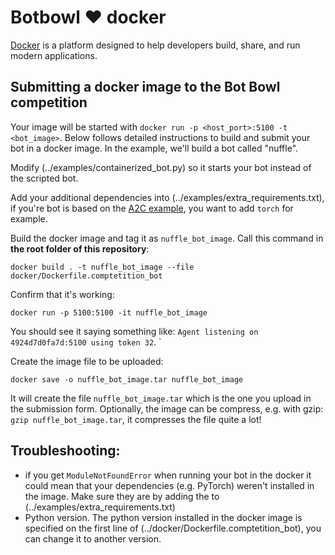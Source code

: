 # Botbowl :heart: docker
[Docker](http://docker.com) is a platform designed to help developers build, share, and run modern applications. 

## Submitting a docker image to the Bot Bowl competition
Your image will be started with `docker run -p <host_port>:5100 -t <bot_image>`. Below follows detailed instructions to build and submit your bot in a docker image. In the example, we'll build a bot called "nuffle". 


Modify (../examples/containerized_bot.py) so it starts your bot instead of the scripted bot. 

Add your additional dependencies into (../examples/extra_requirements.txt), if you're bot is based on the [A2C example](a2c.md), you want to add `torch` for example. 

Build the docker image and tag it as `nuffle_bot_image`. Call this command in **the root folder of this repository**: 
```shell
docker build . -t nuffle_bot_image --file docker/Dockerfile.comptetition_bot
```

Confirm that it's working: 
```shell
docker run -p 5100:5100 -it nuffle_bot_image 
```
You should see it saying something like: `Agent listening on 4924d7d0fa7d:5100 using token 32`. 
`

Create the image file to be uploaded: 
```shell
docker save -o nuffle_bot_image.tar nuffle_bot_image
```
It will create the file `nuffle_bot_image.tar` which is the one you upload in the submission form. Optionally, the image can be compress, e.g. with gzip: `gzip nuffle_bot_image.tar`, it compresses the file quite a lot! 
 
## Troubleshooting: 
 - if you get `ModuleNotFoundError` when running your bot in the docker it could mean that your dependencies (e.g. PyTorch) weren't installed in the image. Make sure they are by adding the to (../examples/extra_requirements.txt)
- Python version. The python version installed in the docker image is specified on the first line of (../docker/Dockerfile.comptetition_bot), you can change it to another version.
